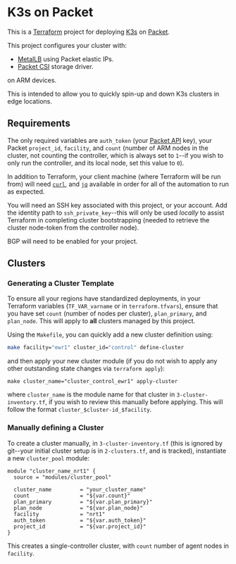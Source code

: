 K3s on Packet
==

This is a [Terraform](https://www.terraform.io/docs/providers/packet/index.html) project for deploying [K3s](https://k3s.io) on [Packet](https://packet.com).

This project configures your cluster with:

- [MetalLB](https://metallb.universe.tf/) using Packet elastic IPs.
- [Packet CSI](https://github.com/packethost/csi-packet) storage driver.

on ARM devices.

This is intended to allow you to quickly spin-up and down K3s clusters in edge locations. 

Requirements
-

The only required variables are `auth_token` (your [Packet API](https://www.packet.com/developers/api/#) key), your Packet `project_id`, `facility`, and `count` (number of ARM nodes in the cluster, not counting the controller, which is always set to `1`--if you wish to only run the controller, and its local node, set this value to `0`). 

In addition to Terraform, your client machine (where Terraform will be run from) will need [`curl`](https://curl.haxx.se/download.html), and [`jq`](https://stedolan.github.io/jq/download/) available in order for all of the automation to run as expected.

You will need an SSH key associated with this project, or your account. Add the identity path to `ssh_private_key`--this will only be used _locally_ to assist Terraform in completing cluster bootstrapping (needed to retrieve the cluster node-token from the controller node). 

BGP will need to be enabled for your project. 

Clusters
-

<h3>Generating a Cluster Template</h3>

To ensure all your regions have standardized deployments, in your Terraform variables (`TF_VAR_varname` or in `terraform.tfvars`), ensure that you have set `count` (number of nodes per cluster), `plan_primary`, and `plan_node`. This will apply to **all** clusters managed by this project. 

Using the `Makefile`, you can quickly add a new cluster definition using:

```bash
make facility="ewr1" cluster_id="control" define-cluster
```

and then apply your new cluster module (if you do not wish to apply any other outstanding state changes via `terraform apply`):

```
make cluster_name="cluster_control_ewr1" apply-cluster
```
where `cluster_name` is the module name for that cluster in `3-cluster-inventory.tf`, if you wish to review this manually before applying. This will follow the format `cluster_$cluster-id_$facility`. 

<h3>Manually defining a Cluster</h3>

To create a cluster manually, in `3-cluster-inventory.tf` (this is ignored by git--your initial cluster setup is in `2-clusters.tf`, and is tracked), instantiate a new `cluster_pool` module:

```
module "cluster_name_nrt1" {
  source = "modules/cluster_pool"

  cluster_name         = "your_cluster_name"
  count                = "${var.count}"
  plan_primary         = "${var.plan_primary}"
  plan_node            = "${var.plan_node}"
  facility             = "nrt1"
  auth_token           = "${var.auth_token}"
  project_id           = "${var.project_id}"
}
```
This creates a single-controller cluster, with `count` number of agent nodes in `facility`.
